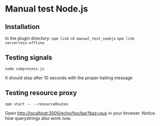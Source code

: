 # Manual test Node.js

## Installation

In the plugin directory:
`npm link`
`cd manual_test_nodejs`
`npm link serverless-offline`

## Testing signals

`node subprocess.js`

It should stop after 10 seconds with the proper halting message

## Testing resource proxy

`npm start -- --resourceRoutes`

Open <http://localhost:3000/echo/foo/bar?baz=qux> in your browser.  Notice how
querystrings also work now.
